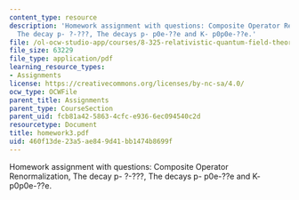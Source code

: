 ```yaml
---
content_type: resource
description: 'Homework assignment with questions: Composite Operator Renormalization,
  The decay p- ?-???, The decays p- p0e-??e and K- p0p0e-??e.'
file: /ol-ocw-studio-app/courses/8-325-relativistic-quantum-field-theory-iii-spring-2007/460f13de23a5ae849d41bb1474b8699f_homework3.pdf
file_size: 63229
file_type: application/pdf
learning_resource_types:
- Assignments
license: https://creativecommons.org/licenses/by-nc-sa/4.0/
ocw_type: OCWFile
parent_title: Assignments
parent_type: CourseSection
parent_uid: fcb81a42-5863-4cfc-e936-6ec094540c2d
resourcetype: Document
title: homework3.pdf
uid: 460f13de-23a5-ae84-9d41-bb1474b8699f
---
```

Homework assignment with questions: Composite Operator Renormalization, The decay p- ?-???, The decays p- p0e-??e and K- p0p0e-??e.